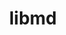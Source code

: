 ---
title: "libmd"
layout: cache
categories: [package, develop]
meta: {"compilers": ["cce@18.0.0", "cce@20.0.0", "gcc@10.5.0", "gcc@11.1.0", "gcc@11.4.0", "gcc@12.3.0", "gcc@12.4.0", "gcc@13.2.0", "gcc@13.3.0", "gcc@7.3.1", "gcc@7.5.0", "gcc@9.4.0", "intel-oneapi-compilers@2024.1.0", "intel-oneapi-compilers@2025.1.0"], "num_specs": 257, "num_specs_by_stack": {"aws-pcluster-neoverse_v1": 17, "aws-pcluster-x86_64_v4": 2, "bootstrap-x86_64-linux-gnu": 1, "build_systems": 1, "data-vis-sdk": 16, "developer-tools-aarch64-linux-gnu": 15, "developer-tools-x86_64_v3-linux-gnu": 15, "e4s": 1, "e4s-neoverse-v2": 15, "e4s-oneapi": 20, "e4s-rocm-external": 15, "hep": 16, "ml-linux-aarch64-cpu": 16, "ml-linux-aarch64-cuda": 16, "ml-linux-x86_64-cpu": 16, "ml-linux-x86_64-cuda": 16, "ml-linux-x86_64-rocm": 2, "radiuss": 1, "radiuss-aws": 1, "radiuss-aws-aarch64": 1, "root": 257, "tools-sdk": 1, "tutorial": 30}, "oss": ["amzn2", "centos7", "rhel8", "ubuntu18.04", "ubuntu20.04", "ubuntu22.04", "ubuntu24.04"], "platforms": ["linux"], "stacks": ["aws-pcluster-neoverse_v1", "aws-pcluster-x86_64_v4", "bootstrap-x86_64-linux-gnu", "build_systems", "data-vis-sdk", "developer-tools-aarch64-linux-gnu", "developer-tools-x86_64_v3-linux-gnu", "e4s", "e4s-neoverse-v2", "e4s-oneapi", "e4s-rocm-external", "hep", "ml-linux-aarch64-cpu", "ml-linux-aarch64-cuda", "ml-linux-x86_64-cpu", "ml-linux-x86_64-cuda", "ml-linux-x86_64-rocm", "radiuss", "radiuss-aws", "radiuss-aws-aarch64", "root", "tools-sdk", "tutorial"], "targets": ["aarch64", "neoverse_v1", "neoverse_v2", "x86_64_v3", "x86_64_v4"], "versions": ["1.1.0"]}
spec_details: [{"compiler": "gcc@13.2.0", "hash": "22ardke7nbkjreabrosyjs6y6oebvne2", "os": "ubuntu24.04", "platform": "linux", "size": "-", "stacks": ["ml-linux-x86_64-cpu", "ml-linux-x86_64-cuda", "root"], "target": "x86_64_v3", "variants": ["build_system=autotools"], "versions": ["1.1.0"]}, {"compiler": "gcc@10.5.0", "hash": "22qk2bulrld7c3ce3np67gmncqegg2wy", "os": "centos7", "platform": "linux", "size": "-", "stacks": ["developer-tools-x86_64_v3-linux-gnu", "root"], "target": "x86_64_v3", "variants": ["build_system=autotools"], "versions": ["1.1.0"]}, {"compiler": "gcc@7.3.1", "hash": "263bppxds56hn7bggscxqkyeepwiuf7u", "os": "amzn2", "platform": "linux", "size": "-", "stacks": ["root"], "target": "aarch64", "variants": ["build_system=autotools"], "versions": ["1.1.0"]}, {"compiler": "cce@18.0.0", "hash": "27bh67vo7nt5azwygkivvbuub2ghvkue", "os": "rhel8", "platform": "linux", "size": "-", "stacks": ["root"], "target": "x86_64_v3", "variants": ["build_system=autotools"], "versions": ["1.1.0"]}, {"compiler": "intel-oneapi-compilers@2024.1.0", "hash": "2cqd3hflhuw5l2swwfwcajgax3m3elve", "os": "amzn2", "platform": "linux", "size": "-", "stacks": ["root"], "target": "x86_64_v4", "variants": ["build_system=autotools"], "versions": ["1.1.0"]}, {"compiler": "gcc@7.3.1", "hash": "2ddtznfylbddilmnwpbzuxp3rrzuexyj", "os": "amzn2", "platform": "linux", "size": "-", "stacks": ["root"], "target": "aarch64", "variants": ["build_system=autotools"], "versions": ["1.1.0"]}, {"compiler": "intel-oneapi-compilers@2024.1.0", "hash": "2lmshbjglt32z55xszuhpfxvcqqgdro2", "os": "amzn2", "platform": "linux", "size": "-", "stacks": ["root"], "target": "x86_64_v4", "variants": ["build_system=autotools"], "versions": ["1.1.0"]}, {"compiler": "gcc@7.5.0", "hash": "2qtwyuz4viohnldidzzns67rnnnt45d2", "os": "ubuntu18.04", "platform": "linux", "size": "-", "stacks": ["root"], "target": "x86_64_v3", "variants": ["build_system=autotools"], "versions": ["1.1.0"]}, {"compiler": "gcc@12.4.0", "hash": "2ralph3mfpmv2jlcw6cpc7h4yaaxqan2", "os": "amzn2", "platform": "linux", "size": "-", "stacks": ["aws-pcluster-neoverse_v1", "root"], "target": "neoverse_v1", "variants": ["build_system=autotools"], "versions": ["1.1.0"]}, {"compiler": "gcc@12.3.0", "hash": "2rqnff6ihwlqfyqpkv6ktkrb56qnfrpm", "os": "ubuntu22.04", "platform": "linux", "size": "-", "stacks": ["root", "tutorial"], "target": "x86_64_v3", "variants": ["build_system=autotools"], "versions": ["1.1.0"]}, {"compiler": "gcc@13.2.0", "hash": "2sljv67hgykoplcdqtnrkdvrze2pfk5j", "os": "ubuntu24.04", "platform": "linux", "size": "-", "stacks": ["ml-linux-aarch64-cpu", "ml-linux-aarch64-cuda", "root"], "target": "aarch64", "variants": ["build_system=autotools"], "versions": ["1.1.0"]}, {"compiler": "gcc@7.3.1", "hash": "2sofc7kq7jpcoqjv3ow4p3cqyxtqt3br", "os": "amzn2", "platform": "linux", "size": "-", "stacks": ["root"], "target": "x86_64_v3", "variants": ["build_system=autotools"], "versions": ["1.1.0"]}, {"compiler": "gcc@12.4.0", "hash": "2svja6imr6hfm4wgipooh2ryyilb7cdy", "os": "amzn2", "platform": "linux", "size": "-", "stacks": ["aws-pcluster-neoverse_v1", "root"], "target": "neoverse_v1", "variants": ["build_system=autotools"], "versions": ["1.1.0"]}, {"compiler": "gcc@7.3.1", "hash": "35cqq3445ho4zgq5gq3yg6qfip6w56x5", "os": "amzn2", "platform": "linux", "size": "-", "stacks": ["root"], "target": "x86_64_v3", "variants": ["build_system=autotools"], "versions": ["1.1.0"]}, {"compiler": "cce@18.0.0", "hash": "3ig5jncoi5jrkzavjgzd3rhmjnoqt2ki", "os": "rhel8", "platform": "linux", "size": "-", "stacks": ["root"], "target": "x86_64_v3", "variants": ["build_system=autotools"], "versions": ["1.1.0"]}, {"compiler": "gcc@7.5.0", "hash": "3kebsbhtimjyenhck6g4xv3jlhudygev", "os": "ubuntu18.04", "platform": "linux", "size": "-", "stacks": ["root"], "target": "x86_64_v3", "variants": ["build_system=autotools"], "versions": ["1.1.0"]}, {"compiler": "gcc@13.2.0", "hash": "3kxfavjnrwjy73nlnpfilvauuzshd2yg", "os": "ubuntu24.04", "platform": "linux", "size": "-", "stacks": ["ml-linux-x86_64-cpu", "ml-linux-x86_64-cuda", "root"], "target": "x86_64_v3", "variants": ["build_system=autotools"], "versions": ["1.1.0"]}, {"compiler": "gcc@13.2.0", "hash": "3sq23jsesmqawltkft3wdaawnup2xvc2", "os": "ubuntu24.04", "platform": "linux", "size": "-", "stacks": ["ml-linux-x86_64-cpu", "ml-linux-x86_64-cuda", "root"], "target": "x86_64_v3", "variants": ["build_system=autotools"], "versions": ["1.1.0"]}, {"compiler": "gcc@7.3.1", "hash": "3tx7ntuizb4zjotbjhcd4fu2lar5ihno", "os": "amzn2", "platform": "linux", "size": "-", "stacks": ["root"], "target": "x86_64_v3", "variants": ["build_system=autotools"], "versions": ["1.1.0"]}, {"compiler": "gcc@7.5.0", "hash": "4blwmqxmd6iukahmgfkqiitmqhgycalo", "os": "ubuntu18.04", "platform": "linux", "size": "-", "stacks": ["root"], "target": "x86_64_v3", "variants": ["build_system=autotools"], "versions": ["1.1.0"]}, {"compiler": "gcc@11.1.0", "hash": "4cmwh5e32vudkwz5tkao7h4kkjmaqxnk", "os": "ubuntu20.04", "platform": "linux", "size": "-", "stacks": ["data-vis-sdk", "root"], "target": "x86_64_v3", "variants": ["build_system=autotools"], "versions": ["1.1.0"]}, {"compiler": "gcc@11.1.0", "hash": "4lolf3zgns5w6ymhowjekqpbmvjdvfqf", "os": "ubuntu20.04", "platform": "linux", "size": "-", "stacks": ["data-vis-sdk", "root"], "target": "x86_64_v3", "variants": ["build_system=autotools"], "versions": ["1.1.0"]}, {"compiler": "intel-oneapi-compilers@2025.1.0", "hash": "4mukmulzinuy47wgbporaxs7vywq5eau", "os": "ubuntu22.04", "platform": "linux", "size": "-", "stacks": ["e4s-oneapi", "root"], "target": "x86_64_v3", "variants": ["build_system=autotools"], "versions": ["1.1.0"]}, {"compiler": "intel-oneapi-compilers@2025.1.0", "hash": "5bsvmadhedycghcj7wbehuty4hnqozev", "os": "ubuntu22.04", "platform": "linux", "size": "-", "stacks": ["e4s-oneapi", "root"], "target": "x86_64_v3", "variants": ["build_system=autotools"], "versions": ["1.1.0"]}, {"compiler": "intel-oneapi-compilers@2024.1.0", "hash": "5crvvya52wdil2dwnh6jvjsr5ljci572", "os": "amzn2", "platform": "linux", "size": "-", "stacks": ["root"], "target": "x86_64_v3", "variants": ["build_system=autotools"], "versions": ["1.1.0"]}, {"compiler": "gcc@7.5.0", "hash": "5dv4onvi5rtydu3yn3lerc3zcg3j2obc", "os": "ubuntu18.04", "platform": "linux", "size": "-", "stacks": ["root"], "target": "x86_64_v3", "variants": ["build_system=autotools"], "versions": ["1.1.0"]}, {"compiler": "gcc@11.1.0", "hash": "5mdeg7e45kk3shgy2ednwkuy3vitxmim", "os": "ubuntu20.04", "platform": "linux", "size": "-", "stacks": ["data-vis-sdk", "root"], "target": "x86_64_v3", "variants": ["build_system=autotools"], "versions": ["1.1.0"]}, {"compiler": "gcc@11.4.0", "hash": "5v67igws5dl4pmsilxgpa3mtndgd6roe", "os": "ubuntu22.04", "platform": "linux", "size": "-", "stacks": ["e4s-rocm-external", "hep", "root", "tutorial"], "target": "x86_64_v3", "variants": ["build_system=autotools"], "versions": ["1.1.0"]}, {"compiler": "gcc@7.3.1", "hash": "5wrzbv23rdktzasqyvjgmdtzxuvztbff", "os": "amzn2", "platform": "linux", "size": "-", "stacks": ["root"], "target": "x86_64_v3", "variants": ["build_system=autotools"], "versions": ["1.1.0"]}, {"compiler": "gcc@10.5.0", "hash": "64bgfj3ti6g35lqwblp4tzuokgemxvuu", "os": "centos7", "platform": "linux", "size": "-", "stacks": ["developer-tools-x86_64_v3-linux-gnu", "root"], "target": "x86_64_v3", "variants": ["build_system=autotools"], "versions": ["1.1.0"]}, {"compiler": "gcc@12.3.0", "hash": "65lm5dugowapzrrcfehrk6avxjpqes67", "os": "ubuntu22.04", "platform": "linux", "size": "-", "stacks": ["root", "tutorial"], "target": "x86_64_v3", "variants": ["build_system=autotools"], "versions": ["1.1.0"]}, {"compiler": "gcc@10.5.0", "hash": "6jdqaurkd733x6boqrxdo544drfljxqp", "os": "centos7", "platform": "linux", "size": "-", "stacks": ["developer-tools-x86_64_v3-linux-gnu", "root"], "target": "x86_64_v3", "variants": ["build_system=autotools"], "versions": ["1.1.0"]}, {"compiler": "intel-oneapi-compilers@2024.1.0", "hash": "6mtqlvdwxcxt4ilsiglduxzsfuaeosrv", "os": "amzn2", "platform": "linux", "size": "-", "stacks": ["root"], "target": "x86_64_v4", "variants": ["build_system=autotools"], "versions": ["1.1.0"]}, {"compiler": "cce@18.0.0", "hash": "6phpmdrbu36h6imdfxfi7ofyjmycu4qj", "os": "rhel8", "platform": "linux", "size": "-", "stacks": ["root"], "target": "x86_64_v3", "variants": ["build_system=autotools"], "versions": ["1.1.0"]}, {"compiler": "gcc@13.2.0", "hash": "6t6h3vwhdkc3m6wqd6gk23vuqgosw2ss", "os": "ubuntu24.04", "platform": "linux", "size": "-", "stacks": ["ml-linux-aarch64-cpu", "ml-linux-aarch64-cuda", "root"], "target": "aarch64", "variants": ["build_system=autotools"], "versions": ["1.1.0"]}, {"compiler": "intel-oneapi-compilers@2024.1.0", "hash": "6x2joyursad4ycr242kmdscexxq76iep", "os": "amzn2", "platform": "linux", "size": "-", "stacks": ["root"], "target": "x86_64_v4", "variants": ["build_system=autotools"], "versions": ["1.1.0"]}, {"compiler": "gcc@13.2.0", "hash": "6yr6xtctp6r2uiciz5hjbakhblh4ce3a", "os": "ubuntu24.04", "platform": "linux", "size": "-", "stacks": ["ml-linux-aarch64-cpu", "ml-linux-aarch64-cuda", "root"], "target": "aarch64", "variants": ["build_system=autotools"], "versions": ["1.1.0"]}, {"compiler": "gcc@7.5.0", "hash": "6z4jwjrgmycv2fn6t3bx4dkenrempljz", "os": "ubuntu18.04", "platform": "linux", "size": "-", "stacks": ["build_systems", "root"], "target": "x86_64_v3", "variants": ["build_system=autotools"], "versions": ["1.1.0"]}, {"compiler": "intel-oneapi-compilers@2025.1.0", "hash": "73w5h3yykbzwf236drcjk3f52oyf6hbc", "os": "ubuntu22.04", "platform": "linux", "size": "-", "stacks": ["e4s-oneapi", "root"], "target": "x86_64_v3", "variants": ["build_system=autotools"], "versions": ["1.1.0"]}, {"compiler": "gcc@13.2.0", "hash": "75jufuvlioegyumruxa3v3mc4swgsw6a", "os": "ubuntu24.04", "platform": "linux", "size": "-", "stacks": ["ml-linux-aarch64-cpu", "ml-linux-aarch64-cuda", "root"], "target": "aarch64", "variants": ["build_system=autotools"], "versions": ["1.1.0"]}, {"compiler": "intel-oneapi-compilers@2024.1.0", "hash": "76oaxh2imssm4vt3oatmgozpavadjnl7", "os": "amzn2", "platform": "linux", "size": "-", "stacks": ["root"], "target": "x86_64_v4", "variants": ["build_system=autotools"], "versions": ["1.1.0"]}, {"compiler": "gcc@11.1.0", "hash": "774n2tgagibr4wihignd4gjodhuheu2r", "os": "ubuntu20.04", "platform": "linux", "size": "-", "stacks": ["data-vis-sdk", "root"], "target": "x86_64_v3", "variants": ["build_system=autotools"], "versions": ["1.1.0"]}, {"compiler": "gcc@13.2.0", "hash": "7a7krmt36b7u6stgot4v5kvcdathxknf", "os": "ubuntu24.04", "platform": "linux", "size": "-", "stacks": ["ml-linux-x86_64-cpu", "ml-linux-x86_64-cuda", "root"], "target": "x86_64_v3", "variants": ["build_system=autotools"], "versions": ["1.1.0"]}, {"compiler": "gcc@13.3.0", "hash": "7cepmd7xnw5d7n655z3kfphr7nnssxh5", "os": "rhel8", "platform": "linux", "size": "-", "stacks": ["developer-tools-aarch64-linux-gnu", "root"], "target": "aarch64", "variants": ["build_system=autotools"], "versions": ["1.1.0"]}, {"compiler": "gcc@7.3.1", "hash": "7wtrtqodg5gcgvya6ewhja3lnu7agl3i", "os": "amzn2", "platform": "linux", "size": "-", "stacks": ["root"], "target": "x86_64_v3", "variants": ["build_system=autotools"], "versions": ["1.1.0"]}, {"compiler": "gcc@11.4.0", "hash": "7x6ozmzda7ayboscqolsuovymlsib5fx", "os": "ubuntu22.04", "platform": "linux", "size": "-", "stacks": ["e4s-rocm-external", "hep", "root", "tutorial"], "target": "x86_64_v3", "variants": ["build_system=autotools"], "versions": ["1.1.0"]}, {"compiler": "gcc@12.4.0", "hash": "7zfzbozqmyqjrhrtyvegoimzjrtci4mx", "os": "amzn2", "platform": "linux", "size": "-", "stacks": ["aws-pcluster-neoverse_v1", "root"], "target": "neoverse_v1", "variants": ["build_system=autotools"], "versions": ["1.1.0"]}, {"compiler": "gcc@11.4.0", "hash": "a6hdee4z7e5f2javnk6o4kif7xhgdth2", "os": "ubuntu22.04", "platform": "linux", "size": "-", "stacks": ["e4s-neoverse-v2", "root"], "target": "neoverse_v2", "variants": ["build_system=autotools"], "versions": ["1.1.0"]}, {"compiler": "intel-oneapi-compilers@2024.1.0", "hash": "adraaxlgzzectsb2jrfm2uyzpy5k4tpd", "os": "amzn2", "platform": "linux", "size": "-", "stacks": ["root"], "target": "x86_64_v3", "variants": ["build_system=autotools"], "versions": ["1.1.0"]}, {"compiler": "gcc@7.5.0", "hash": "ak3hphw2ekvujowdql5tchuxns73nj7o", "os": "ubuntu18.04", "platform": "linux", "size": "-", "stacks": ["root"], "target": "x86_64_v3", "variants": ["build_system=autotools"], "versions": ["1.1.0"]}, {"compiler": "gcc@12.3.0", "hash": "akse24lxt7hwaugjjoj3ruiwjgp2awb7", "os": "ubuntu22.04", "platform": "linux", "size": "-", "stacks": ["root", "tutorial"], "target": "x86_64_v3", "variants": ["build_system=autotools"], "versions": ["1.1.0"]}, {"compiler": "gcc@11.4.0", "hash": "alzwrruwoaevpizypzioznf6trwqm745", "os": "ubuntu22.04", "platform": "linux", "size": "-", "stacks": ["e4s-rocm-external", "hep", "root", "tutorial"], "target": "x86_64_v3", "variants": ["build_system=autotools"], "versions": ["1.1.0"]}, {"compiler": "gcc@7.5.0", "hash": "aspppdurpmc3qcnsb3wxxxqzyiddcz5g", "os": "ubuntu18.04", "platform": "linux", "size": "-", "stacks": ["root"], "target": "x86_64_v3", "variants": ["build_system=autotools"], "versions": ["1.1.0"]}, {"compiler": "intel-oneapi-compilers@2024.1.0", "hash": "b3wr2cszd2yipkvqnmutv7upfb64i57x", "os": "amzn2", "platform": "linux", "size": "-", "stacks": ["root"], "target": "x86_64_v3", "variants": ["build_system=autotools"], "versions": ["1.1.0"]}, {"compiler": "intel-oneapi-compilers@2025.1.0", "hash": "b4264g3u2abo4hra5x5b7rgscravxozw", "os": "ubuntu22.04", "platform": "linux", "size": "-", "stacks": ["e4s-oneapi", "root"], "target": "x86_64_v3", "variants": ["build_system=autotools"], "versions": ["1.1.0"]}, {"compiler": "gcc@13.2.0", "hash": "b74ph34u3r243ccykcwtzzrdtv4m2h36", "os": "ubuntu24.04", "platform": "linux", "size": "-", "stacks": ["ml-linux-x86_64-cpu", "ml-linux-x86_64-cuda", "root"], "target": "x86_64_v3", "variants": ["build_system=autotools"], "versions": ["1.1.0"]}, {"compiler": "gcc@11.1.0", "hash": "banhjox5oskftsyvkfpbgv6b27xmzjuf", "os": "ubuntu20.04", "platform": "linux", "size": "-", "stacks": ["data-vis-sdk", "root"], "target": "x86_64_v3", "variants": ["build_system=autotools"], "versions": ["1.1.0"]}, {"compiler": "gcc@13.2.0", "hash": "blpzbn5c4crtzejbcp4zr2mob2ajbv6u", "os": "ubuntu24.04", "platform": "linux", "size": "-", "stacks": ["ml-linux-aarch64-cpu", "ml-linux-aarch64-cuda", "root"], "target": "aarch64", "variants": ["build_system=autotools"], "versions": ["1.1.0"]}, {"compiler": "gcc@13.3.0", "hash": "bmsbqmkset6nq6pfwsic3w3qc6shypts", "os": "rhel8", "platform": "linux", "size": "-", "stacks": ["developer-tools-aarch64-linux-gnu", "root"], "target": "aarch64", "variants": ["build_system=autotools"], "versions": ["1.1.0"]}, {"compiler": "intel-oneapi-compilers@2025.1.0", "hash": "bqxo7kegv4t62l6i2idj2j3xoh7xgedo", "os": "ubuntu22.04", "platform": "linux", "size": "-", "stacks": ["e4s-oneapi", "root"], "target": "x86_64_v3", "variants": ["build_system=autotools"], "versions": ["1.1.0"]}, {"compiler": "intel-oneapi-compilers@2025.1.0", "hash": "btmhaevzhvs5fakr5x33xo5zatea7d53", "os": "ubuntu22.04", "platform": "linux", "size": "-", "stacks": ["e4s-oneapi", "root"], "target": "x86_64_v3", "variants": ["build_system=autotools"], "versions": ["1.1.0"]}, {"compiler": "cce@18.0.0", "hash": "bu5lx7kodsfzvi45pzbqdali6wmq4mnt", "os": "rhel8", "platform": "linux", "size": "-", "stacks": ["root"], "target": "x86_64_v3", "variants": ["build_system=autotools"], "versions": ["1.1.0"]}, {"compiler": "gcc@13.2.0", "hash": "bw3277ge7fbejd5z2u4kjvn4ae5qfk6j", "os": "ubuntu24.04", "platform": "linux", "size": "-", "stacks": ["ml-linux-x86_64-cpu", "ml-linux-x86_64-cuda", "root"], "target": "x86_64_v3", "variants": ["build_system=autotools"], "versions": ["1.1.0"]}, {"compiler": "gcc@11.4.0", "hash": "c2zaub5j53py2e3oyvfiq2lknapvy2sv", "os": "ubuntu22.04", "platform": "linux", "size": "-", "stacks": ["e4s-rocm-external", "hep", "root", "tutorial"], "target": "x86_64_v3", "variants": ["build_system=autotools"], "versions": ["1.1.0"]}, {"compiler": "gcc@11.4.0", "hash": "c4jxk7tem2osbvyyuboibfkg642chtm4", "os": "ubuntu22.04", "platform": "linux", "size": "-", "stacks": ["e4s-rocm-external", "hep", "root", "tutorial"], "target": "x86_64_v3", "variants": ["build_system=autotools"], "versions": ["1.1.0"]}, {"compiler": "gcc@7.3.1", "hash": "c6furanhd4shqbyhxamtxj2j6kjrf7ep", "os": "amzn2", "platform": "linux", "size": "-", "stacks": ["root"], "target": "aarch64", "variants": ["build_system=autotools"], "versions": ["1.1.0"]}, {"compiler": "gcc@13.2.0", "hash": "cbzy26z2gzelcnzurnq5lkfxmq3ajkjd", "os": "ubuntu24.04", "platform": "linux", "size": "-", "stacks": ["ml-linux-aarch64-cpu", "ml-linux-aarch64-cuda", "root"], "target": "aarch64", "variants": ["build_system=autotools"], "versions": ["1.1.0"]}, {"compiler": "gcc@12.3.0", "hash": "ckx2ogpglfgahuycbx6xsspjha7b5vch", "os": "ubuntu22.04", "platform": "linux", "size": "-", "stacks": ["root", "tutorial"], "target": "x86_64_v3", "variants": ["build_system=autotools"], "versions": ["1.1.0"]}, {"compiler": "gcc@10.5.0", "hash": "cowo7phnsghsbihtwe7irt546ulljcuf", "os": "centos7", "platform": "linux", "size": "-", "stacks": ["developer-tools-x86_64_v3-linux-gnu", "root"], "target": "x86_64_v3", "variants": ["build_system=autotools"], "versions": ["1.1.0"]}, {"compiler": "gcc@11.1.0", "hash": "ctqud7vdzjxlcnnf3ftegdoyn7dl32vg", "os": "ubuntu20.04", "platform": "linux", "size": "-", "stacks": ["data-vis-sdk", "root"], "target": "x86_64_v3", "variants": ["build_system=autotools"], "versions": ["1.1.0"]}, {"compiler": "gcc@12.3.0", "hash": "cyjw4gremltm7fju5o6yhfa2kikcuwaq", "os": "ubuntu22.04", "platform": "linux", "size": "-", "stacks": ["root", "tutorial"], "target": "x86_64_v3", "variants": ["build_system=autotools"], "versions": ["1.1.0"]}, {"compiler": "gcc@12.4.0", "hash": "d52rfdfwfejacjpgz3d7hqvzm2g3osu5", "os": "amzn2", "platform": "linux", "size": "-", "stacks": ["aws-pcluster-neoverse_v1", "root"], "target": "neoverse_v1", "variants": ["build_system=autotools"], "versions": ["1.1.0"]}, {"compiler": "gcc@13.2.0", "hash": "dccrc7b2lb5urtcyeqsvupnfrgtjxjbx", "os": "ubuntu24.04", "platform": "linux", "size": "-", "stacks": ["bootstrap-x86_64-linux-gnu", "hep", "ml-linux-x86_64-cpu", "ml-linux-x86_64-cuda", "ml-linux-x86_64-rocm", "radiuss", "root"], "target": "x86_64_v3", "variants": ["build_system=autotools"], "versions": ["1.1.0"]}, {"compiler": "gcc@12.3.0", "hash": "dpfgecwy4efwh2kboatbvbt7b6wd26hq", "os": "ubuntu22.04", "platform": "linux", "size": "-", "stacks": ["root", "tutorial"], "target": "x86_64_v3", "variants": ["build_system=autotools"], "versions": ["1.1.0"]}, {"compiler": "intel-oneapi-compilers@2025.1.0", "hash": "drqwjrpjbey25q76dfdlt42am26logus", "os": "ubuntu22.04", "platform": "linux", "size": "-", "stacks": ["e4s-oneapi", "root"], "target": "x86_64_v3", "variants": ["build_system=autotools"], "versions": ["1.1.0"]}, {"compiler": "gcc@11.1.0", "hash": "dwt47xyz74hi576jfleyn26su3oepnzc", "os": "ubuntu20.04", "platform": "linux", "size": "-", "stacks": ["data-vis-sdk", "root"], "target": "x86_64_v3", "variants": ["build_system=autotools"], "versions": ["1.1.0"]}, {"compiler": "gcc@12.3.0", "hash": "e6f5vh3l4jibd2654b2o75uprce5qpkl", "os": "ubuntu22.04", "platform": "linux", "size": "-", "stacks": ["root", "tutorial"], "target": "x86_64_v3", "variants": ["build_system=autotools"], "versions": ["1.1.0"]}, {"compiler": "gcc@13.3.0", "hash": "eblcbn2h5lqkagxtz3xrzvtpojl23yux", "os": "rhel8", "platform": "linux", "size": "-", "stacks": ["developer-tools-aarch64-linux-gnu", "root"], "target": "aarch64", "variants": ["build_system=autotools"], "versions": ["1.1.0"]}, {"compiler": "gcc@13.2.0", "hash": "ebr5s6h6a2jl3jlsc5fppm5sz7pal7pt", "os": "ubuntu24.04", "platform": "linux", "size": "-", "stacks": ["ml-linux-aarch64-cpu", "ml-linux-aarch64-cuda", "root"], "target": "aarch64", "variants": ["build_system=autotools"], "versions": ["1.1.0"]}, {"compiler": "gcc@7.3.1", "hash": "ed3irf4j3smw5r6vyg6cfun2swslsjo7", "os": "amzn2", "platform": "linux", "size": "-", "stacks": ["root"], "target": "aarch64", "variants": ["build_system=autotools"], "versions": ["1.1.0"]}, {"compiler": "gcc@11.4.0", "hash": "edptr2cq2kxrarj5qplydd5y45ja657u", "os": "ubuntu22.04", "platform": "linux", "size": "-", "stacks": ["e4s-neoverse-v2", "root"], "target": "neoverse_v2", "variants": ["build_system=autotools"], "versions": ["1.1.0"]}, {"compiler": "gcc@13.3.0", "hash": "emikqpy2g6maqdeqdtgne2tvjus6vznh", "os": "rhel8", "platform": "linux", "size": "-", "stacks": ["developer-tools-aarch64-linux-gnu", "root"], "target": "aarch64", "variants": ["build_system=autotools"], "versions": ["1.1.0"]}, {"compiler": "intel-oneapi-compilers@2025.1.0", "hash": "etpvfukr7qwkngdcu6gvaeucx3smehsc", "os": "ubuntu22.04", "platform": "linux", "size": "-", "stacks": ["e4s-oneapi", "root"], "target": "x86_64_v3", "variants": ["build_system=autotools"], "versions": ["1.1.0"]}, {"compiler": "gcc@7.3.1", "hash": "eviys2u7oqbdch2aqb4pnunc62vxp3pp", "os": "amzn2", "platform": "linux", "size": "-", "stacks": ["root"], "target": "x86_64_v3", "variants": ["build_system=autotools"], "versions": ["1.1.0"]}, {"compiler": "intel-oneapi-compilers@2025.1.0", "hash": "ew5wz2esq2e52jwz67qf4sobicxj7day", "os": "ubuntu22.04", "platform": "linux", "size": "-", "stacks": ["e4s-oneapi", "root"], "target": "x86_64_v3", "variants": ["build_system=autotools"], "versions": ["1.1.0"]}, {"compiler": "gcc@7.5.0", "hash": "f2ry77fpljn6r3xypz7ectqejq7spe3p", "os": "ubuntu18.04", "platform": "linux", "size": "-", "stacks": ["root"], "target": "x86_64_v3", "variants": ["build_system=autotools"], "versions": ["1.1.0"]}, {"compiler": "gcc@7.3.1", "hash": "f2syrgwvbrdfol2f3fpzehe3knufagae", "os": "amzn2", "platform": "linux", "size": "-", "stacks": ["root"], "target": "aarch64", "variants": ["build_system=autotools"], "versions": ["1.1.0"]}, {"compiler": "gcc@10.5.0", "hash": "f4xuzs2ipqhejhnuagcz6ofmfmfxzmki", "os": "centos7", "platform": "linux", "size": "-", "stacks": ["developer-tools-x86_64_v3-linux-gnu", "root"], "target": "x86_64_v3", "variants": ["build_system=autotools"], "versions": ["1.1.0"]}, {"compiler": "gcc@10.5.0", "hash": "fah7zuynywgzidbjjupbntmbheguf7ri", "os": "centos7", "platform": "linux", "size": "-", "stacks": ["developer-tools-x86_64_v3-linux-gnu", "root"], "target": "x86_64_v3", "variants": ["build_system=autotools"], "versions": ["1.1.0"]}, {"compiler": "gcc@11.4.0", "hash": "ff66dfvgsktlb7pbtmmizrh3krrzislv", "os": "ubuntu22.04", "platform": "linux", "size": "-", "stacks": ["e4s", "e4s-rocm-external", "root", "tutorial"], "target": "x86_64_v3", "variants": ["build_system=autotools"], "versions": ["1.1.0"]}, {"compiler": "cce@20.0.0", "hash": "fnxgefxv43i2lbnpsnsam3r62dffmziy", "os": "rhel8", "platform": "linux", "size": "-", "stacks": ["root"], "target": "x86_64_v3", "variants": ["build_system=autotools"], "versions": ["1.1.0"]}, {"compiler": "gcc@7.3.1", "hash": "fohxtooeybjpghlamzfeajw7amihvn6x", "os": "amzn2", "platform": "linux", "size": "-", "stacks": ["root"], "target": "aarch64", "variants": ["build_system=autotools"], "versions": ["1.1.0"]}, {"compiler": "gcc@13.2.0", "hash": "fpd57q422ekpvxd4t6syktogpj6vdjaq", "os": "ubuntu24.04", "platform": "linux", "size": "-", "stacks": ["ml-linux-x86_64-cpu", "ml-linux-x86_64-cuda", "root"], "target": "x86_64_v3", "variants": ["build_system=autotools"], "versions": ["1.1.0"]}, {"compiler": "gcc@13.2.0", "hash": "frkqkgdzdttkao2v2lr5bd3hymw6qrhh", "os": "ubuntu24.04", "platform": "linux", "size": "-", "stacks": ["ml-linux-aarch64-cpu", "ml-linux-aarch64-cuda", "root"], "target": "aarch64", "variants": ["build_system=autotools"], "versions": ["1.1.0"]}, {"compiler": "gcc@13.2.0", "hash": "fu7iauzklro3zknli3ssmfvr3dsyotfz", "os": "ubuntu24.04", "platform": "linux", "size": "-", "stacks": ["ml-linux-aarch64-cpu", "ml-linux-aarch64-cuda", "root"], "target": "aarch64", "variants": ["build_system=autotools"], "versions": ["1.1.0"]}, {"compiler": "gcc@10.5.0", "hash": "fxvsgncofobqm7no2jxtq5vtgep3ux6a", "os": "centos7", "platform": "linux", "size": "-", "stacks": ["developer-tools-x86_64_v3-linux-gnu", "root"], "target": "x86_64_v3", "variants": ["build_system=autotools"], "versions": ["1.1.0"]}, {"compiler": "gcc@11.4.0", "hash": "fygpvssl52a5ne2gb2wqketxe463laoo", "os": "ubuntu22.04", "platform": "linux", "size": "-", "stacks": ["e4s-rocm-external", "hep", "root", "tutorial"], "target": "x86_64_v3", "variants": ["build_system=autotools"], "versions": ["1.1.0"]}, {"compiler": "gcc@7.3.1", "hash": "gd6epegiv6nhvjvu55rer5juezlq3ux7", "os": "amzn2", "platform": "linux", "size": "-", "stacks": ["root"], "target": "aarch64", "variants": ["build_system=autotools"], "versions": ["1.1.0"]}, {"compiler": "gcc@7.3.1", "hash": "gdtqpdnsa6drrkrapkkeoai5lpddyaqf", "os": "amzn2", "platform": "linux", "size": "-", "stacks": ["root"], "target": "aarch64", "variants": ["build_system=autotools"], "versions": ["1.1.0"]}, {"compiler": "intel-oneapi-compilers@2024.1.0", "hash": "gfnsp2tkdtmdadredog5jsjccsbxhbit", "os": "amzn2", "platform": "linux", "size": "-", "stacks": ["aws-pcluster-x86_64_v4", "root"], "target": "x86_64_v3", "variants": ["build_system=autotools"], "versions": ["1.1.0"]}, {"compiler": "intel-oneapi-compilers@2025.1.0", "hash": "gjjnsatoxszjlikyxj5vm6a34j6t4q75", "os": "ubuntu22.04", "platform": "linux", "size": "-", "stacks": ["e4s-oneapi", "root"], "target": "x86_64_v3", "variants": ["build_system=autotools"], "versions": ["1.1.0"]}, {"compiler": "gcc@7.3.1", "hash": "gpw5scfoasqxsm6ps2xs43ekaq6kxj3l", "os": "amzn2", "platform": "linux", "size": "-", "stacks": ["root"], "target": "x86_64_v3", "variants": ["build_system=autotools"], "versions": ["1.1.0"]}, {"compiler": "gcc@11.4.0", "hash": "gqwjaa7lii6osorqoa3la2qytaxt6lew", "os": "ubuntu22.04", "platform": "linux", "size": "-", "stacks": ["e4s-neoverse-v2", "root"], "target": "neoverse_v2", "variants": ["build_system=autotools"], "versions": ["1.1.0"]}, {"compiler": "gcc@10.5.0", "hash": "gt3kdpqlv46yhj4m6x572d7vtmfft4qu", "os": "centos7", "platform": "linux", "size": "-", "stacks": ["developer-tools-x86_64_v3-linux-gnu", "root"], "target": "x86_64_v3", "variants": ["build_system=autotools"], "versions": ["1.1.0"]}, {"compiler": "gcc@12.4.0", "hash": "gxndf6ht7cnpylexasszq5ekokm22kgk", "os": "amzn2", "platform": "linux", "size": "-", "stacks": ["aws-pcluster-neoverse_v1", "root"], "target": "neoverse_v1", "variants": ["build_system=autotools"], "versions": ["1.1.0"]}, {"compiler": "intel-oneapi-compilers@2025.1.0", "hash": "gy7aoxxolb24rma46yl5zsimimwy5lwc", "os": "ubuntu22.04", "platform": "linux", "size": "-", "stacks": ["e4s-oneapi", "root"], "target": "x86_64_v3", "variants": ["build_system=autotools"], "versions": ["1.1.0"]}, {"compiler": "gcc@10.5.0", "hash": "gyzzza6aubgnhgm2wd5c5fnf3pnk3vje", "os": "centos7", "platform": "linux", "size": "-", "stacks": ["developer-tools-x86_64_v3-linux-gnu", "root"], "target": "x86_64_v3", "variants": ["build_system=autotools"], "versions": ["1.1.0"]}, {"compiler": "gcc@11.4.0", "hash": "h5s7pmu4zfpbe3nmn3o5r7xtq5mwd6ri", "os": "ubuntu22.04", "platform": "linux", "size": "-", "stacks": ["e4s-neoverse-v2", "root"], "target": "neoverse_v2", "variants": ["build_system=autotools"], "versions": ["1.1.0"]}, {"compiler": "intel-oneapi-compilers@2024.1.0", "hash": "hae5xlokx4gqg3xk3xgktwrm3h34g436", "os": "amzn2", "platform": "linux", "size": "-", "stacks": ["root"], "target": "x86_64_v3", "variants": ["build_system=autotools"], "versions": ["1.1.0"]}, {"compiler": "gcc@11.4.0", "hash": "hapdivdat3rexuhzlpzpuphjfadfbwix", "os": "ubuntu22.04", "platform": "linux", "size": "-", "stacks": ["e4s-neoverse-v2", "root"], "target": "neoverse_v2", "variants": ["build_system=autotools"], "versions": ["1.1.0"]}, {"compiler": "intel-oneapi-compilers@2024.1.0", "hash": "hcm3mv3a5wzpscyp6uuduhvgnilqx724", "os": "amzn2", "platform": "linux", "size": "-", "stacks": ["root"], "target": "x86_64_v3", "variants": ["build_system=autotools"], "versions": ["1.1.0"]}, {"compiler": "gcc@11.1.0", "hash": "hekbyumywz7swg65bogfmhmt2z5n56tx", "os": "ubuntu20.04", "platform": "linux", "size": "-", "stacks": ["data-vis-sdk", "root"], "target": "x86_64_v3", "variants": ["build_system=autotools"], "versions": ["1.1.0"]}, {"compiler": "gcc@7.3.1", "hash": "hgaqomxf554mr6o4pxs5bviouvuj6vfr", "os": "amzn2", "platform": "linux", "size": "-", "stacks": ["root"], "target": "aarch64", "variants": ["build_system=autotools"], "versions": ["1.1.0"]}, {"compiler": "intel-oneapi-compilers@2024.1.0", "hash": "hkmrkhg6xdajatc7urvatnpldnifwzaz", "os": "amzn2", "platform": "linux", "size": "-", "stacks": ["aws-pcluster-x86_64_v4", "root"], "target": "x86_64_v4", "variants": ["build_system=autotools"], "versions": ["1.1.0"]}, {"compiler": "gcc@11.1.0", "hash": "hkuushbbs4u5haitllpfoatxphur73n5", "os": "ubuntu20.04", "platform": "linux", "size": "-", "stacks": ["data-vis-sdk", "root"], "target": "x86_64_v3", "variants": ["build_system=autotools"], "versions": ["1.1.0"]}, {"compiler": "intel-oneapi-compilers@2024.1.0", "hash": "hpe2iyd2vkdtts6dyi6crrhyfpycws3t", "os": "amzn2", "platform": "linux", "size": "-", "stacks": ["root"], "target": "x86_64_v3", "variants": ["build_system=autotools"], "versions": ["1.1.0"]}, {"compiler": "intel-oneapi-compilers@2024.1.0", "hash": "hsfxk4cskigmpzq4idxlbp6pxbjvctit", "os": "amzn2", "platform": "linux", "size": "-", "stacks": ["root"], "target": "x86_64_v3", "variants": ["build_system=autotools"], "versions": ["1.1.0"]}, {"compiler": "gcc@11.4.0", "hash": "huzq56fxfyqz54as4hx7jk2i4hgaqrv5", "os": "ubuntu22.04", "platform": "linux", "size": "-", "stacks": ["e4s-neoverse-v2", "root"], "target": "neoverse_v2", "variants": ["build_system=autotools"], "versions": ["1.1.0"]}, {"compiler": "intel-oneapi-compilers@2025.1.0", "hash": "hw7f7s7m5wykqd5kich2ruikla7mql5t", "os": "ubuntu22.04", "platform": "linux", "size": "-", "stacks": ["e4s-oneapi", "root"], "target": "x86_64_v3", "variants": ["build_system=autotools"], "versions": ["1.1.0"]}, {"compiler": "gcc@10.5.0", "hash": "hwoji54zek75uj7tzpzq7daxuj367axn", "os": "centos7", "platform": "linux", "size": "-", "stacks": ["developer-tools-x86_64_v3-linux-gnu", "root"], "target": "x86_64_v3", "variants": ["build_system=autotools"], "versions": ["1.1.0"]}, {"compiler": "gcc@12.4.0", "hash": "hxwmryfodibspaaj42gggn5d4j5zbees", "os": "amzn2", "platform": "linux", "size": "-", "stacks": ["aws-pcluster-neoverse_v1", "root"], "target": "neoverse_v1", "variants": ["build_system=autotools"], "versions": ["1.1.0"]}, {"compiler": "gcc@7.5.0", "hash": "i7xzdxsrlijvikdjwcxvioyi6vitojg4", "os": "ubuntu18.04", "platform": "linux", "size": "-", "stacks": ["root"], "target": "x86_64_v3", "variants": ["build_system=autotools"], "versions": ["1.1.0"]}, {"compiler": "gcc@10.5.0", "hash": "iavxuhq4gzjcf5doxmngm3iuhsr2o3gd", "os": "centos7", "platform": "linux", "size": "-", "stacks": ["developer-tools-x86_64_v3-linux-gnu", "root"], "target": "x86_64_v3", "variants": ["build_system=autotools"], "versions": ["1.1.0"]}, {"compiler": "gcc@11.1.0", "hash": "ibbk3mfovauyqqlsyzh7sylmrhsltbpa", "os": "ubuntu20.04", "platform": "linux", "size": "-", "stacks": ["data-vis-sdk", "root", "tools-sdk"], "target": "x86_64_v3", "variants": ["build_system=autotools"], "versions": ["1.1.0"]}, {"compiler": "intel-oneapi-compilers@2024.1.0", "hash": "idmjbom47hikrvwp4ustdq45fcrdasze", "os": "amzn2", "platform": "linux", "size": "-", "stacks": ["root"], "target": "x86_64_v4", "variants": ["build_system=autotools"], "versions": ["1.1.0"]}, {"compiler": "intel-oneapi-compilers@2025.1.0", "hash": "iefvin3yeccdhpkoybselwn3dbmp7z7b", "os": "ubuntu22.04", "platform": "linux", "size": "-", "stacks": ["e4s-oneapi", "root"], "target": "x86_64_v3", "variants": ["build_system=autotools"], "versions": ["1.1.0"]}, {"compiler": "intel-oneapi-compilers@2024.1.0", "hash": "ievgxa7fmhta64kstawuk5kk56obymwv", "os": "amzn2", "platform": "linux", "size": "-", "stacks": ["root"], "target": "x86_64_v3", "variants": ["build_system=autotools"], "versions": ["1.1.0"]}, {"compiler": "gcc@7.3.1", "hash": "il4zvzc4soaobryrcbxvb2fzdq7refib", "os": "amzn2", "platform": "linux", "size": "-", "stacks": ["radiuss-aws", "root"], "target": "x86_64_v3", "variants": ["build_system=autotools"], "versions": ["1.1.0"]}, {"compiler": "intel-oneapi-compilers@2024.1.0", "hash": "ingzywcrr6swv3opqthnhkxiog42daxz", "os": "amzn2", "platform": "linux", "size": "-", "stacks": ["root"], "target": "x86_64_v3", "variants": ["build_system=autotools"], "versions": ["1.1.0"]}, {"compiler": "gcc@13.2.0", "hash": "iwtaonoxvv5wnrfzvbmwksnugkd4epff", "os": "ubuntu24.04", "platform": "linux", "size": "-", "stacks": ["ml-linux-x86_64-cpu", "ml-linux-x86_64-cuda", "root"], "target": "x86_64_v3", "variants": ["build_system=autotools"], "versions": ["1.1.0"]}, {"compiler": "gcc@13.3.0", "hash": "iylb6362hzyfaqeygws44yemblz755jd", "os": "rhel8", "platform": "linux", "size": "-", "stacks": ["developer-tools-aarch64-linux-gnu", "root"], "target": "aarch64", "variants": ["build_system=autotools"], "versions": ["1.1.0"]}, {"compiler": "cce@18.0.0", "hash": "j6itc67g47jejqdkua2s6r36d4uyqkt5", "os": "rhel8", "platform": "linux", "size": "-", "stacks": ["root"], "target": "x86_64_v3", "variants": ["build_system=autotools"], "versions": ["1.1.0"]}, {"compiler": "gcc@11.4.0", "hash": "jfplyefyhw3xnycfg3k46g4wm63szvfg", "os": "ubuntu22.04", "platform": "linux", "size": "-", "stacks": ["e4s-rocm-external", "hep", "root", "tutorial"], "target": "x86_64_v3", "variants": ["build_system=autotools"], "versions": ["1.1.0"]}, {"compiler": "gcc@13.3.0", "hash": "jg4z65642mujetted4pxi3iht2ulfvbd", "os": "rhel8", "platform": "linux", "size": "-", "stacks": ["developer-tools-aarch64-linux-gnu", "root"], "target": "aarch64", "variants": ["build_system=autotools"], "versions": ["1.1.0"]}, {"compiler": "gcc@12.4.0", "hash": "jm5m2mw54ln574xy5koqslajgub2btni", "os": "amzn2", "platform": "linux", "size": "-", "stacks": ["aws-pcluster-neoverse_v1", "root"], "target": "neoverse_v1", "variants": ["build_system=autotools"], "versions": ["1.1.0"]}, {"compiler": "intel-oneapi-compilers@2025.1.0", "hash": "jn34spp3br4jpz2remlxcvhkephr5xwr", "os": "ubuntu22.04", "platform": "linux", "size": "-", "stacks": ["e4s-oneapi", "root"], "target": "x86_64_v3", "variants": ["build_system=autotools"], "versions": ["1.1.0"]}, {"compiler": "intel-oneapi-compilers@2024.1.0", "hash": "keossy2l5coyca243ymikkim2gvz7i5l", "os": "amzn2", "platform": "linux", "size": "-", "stacks": ["root"], "target": "x86_64_v4", "variants": ["build_system=autotools"], "versions": ["1.1.0"]}, {"compiler": "gcc@7.5.0", "hash": "kitoo35y4mgvoej4xoyb3rodvwrziteq", "os": "ubuntu18.04", "platform": "linux", "size": "-", "stacks": ["root"], "target": "x86_64_v3", "variants": ["build_system=autotools"], "versions": ["1.1.0"]}, {"compiler": "gcc@11.4.0", "hash": "kow7lauhamwzdbk3x7mtetkhax7447ta", "os": "ubuntu22.04", "platform": "linux", "size": "-", "stacks": ["e4s-rocm-external", "hep", "root", "tutorial"], "target": "x86_64_v3", "variants": ["build_system=autotools"], "versions": ["1.1.0"]}, {"compiler": "gcc@11.4.0", "hash": "kszybbfctpjighz2buvjpkm5s6i4jy4z", "os": "ubuntu22.04", "platform": "linux", "size": "-", "stacks": ["e4s-rocm-external", "hep", "root", "tutorial"], "target": "x86_64_v3", "variants": ["build_system=autotools"], "versions": ["1.1.0"]}, {"compiler": "intel-oneapi-compilers@2024.1.0", "hash": "ky3zkdwc77jyzfjzhdkk6gvdsu6dinoj", "os": "amzn2", "platform": "linux", "size": "-", "stacks": ["root"], "target": "x86_64_v4", "variants": ["build_system=autotools"], "versions": ["1.1.0"]}, {"compiler": "cce@18.0.0", "hash": "kzuxv6jkq7u7pcxavyij64tgzix2ncfh", "os": "rhel8", "platform": "linux", "size": "-", "stacks": ["root"], "target": "x86_64_v3", "variants": ["build_system=autotools"], "versions": ["1.1.0"]}, {"compiler": "gcc@12.3.0", "hash": "ligtcrhweldfrnpwolb2722sjsja35g6", "os": "ubuntu22.04", "platform": "linux", "size": "-", "stacks": ["root", "tutorial"], "target": "x86_64_v3", "variants": ["build_system=autotools"], "versions": ["1.1.0"]}, {"compiler": "gcc@7.3.1", "hash": "lohw2zujkg7vh7mc2rzmhh7acv3ggir6", "os": "amzn2", "platform": "linux", "size": "-", "stacks": ["root"], "target": "aarch64", "variants": ["build_system=autotools"], "versions": ["1.1.0"]}, {"compiler": "gcc@10.5.0", "hash": "loz735kgdfwvjb25gl6vkojf43sdxeop", "os": "centos7", "platform": "linux", "size": "-", "stacks": ["developer-tools-x86_64_v3-linux-gnu", "root"], "target": "x86_64_v3", "variants": ["build_system=autotools"], "versions": ["1.1.0"]}, {"compiler": "intel-oneapi-compilers@2024.1.0", "hash": "lxsnjc3wmeveckoln54ip4fd7p6icded", "os": "amzn2", "platform": "linux", "size": "-", "stacks": ["root"], "target": "x86_64_v4", "variants": ["build_system=autotools"], "versions": ["1.1.0"]}, {"compiler": "gcc@9.4.0", "hash": "m274rck2w5xrkus2kgk5mhyzj74glasb", "os": "ubuntu20.04", "platform": "linux", "size": "-", "stacks": ["data-vis-sdk", "root"], "target": "x86_64_v3", "variants": ["build_system=autotools"], "versions": ["1.1.0"]}, {"compiler": "gcc@10.5.0", "hash": "m2k5aixedk2wjzzbdxowcwjllcmcg6q5", "os": "centos7", "platform": "linux", "size": "-", "stacks": ["developer-tools-x86_64_v3-linux-gnu", "root"], "target": "x86_64_v3", "variants": ["build_system=autotools"], "versions": ["1.1.0"]}, {"compiler": "gcc@7.3.1", "hash": "m7avzo2uzykzo6nvxbtdzyleua3n2haw", "os": "amzn2", "platform": "linux", "size": "-", "stacks": ["root"], "target": "aarch64", "variants": ["build_system=autotools"], "versions": ["1.1.0"]}, {"compiler": "gcc@7.3.1", "hash": "m7stvgujtso2swzqadhpnwrrvzys5ygy", "os": "amzn2", "platform": "linux", "size": "-", "stacks": ["root"], "target": "x86_64_v3", "variants": ["build_system=autotools"], "versions": ["1.1.0"]}, {"compiler": "gcc@7.3.1", "hash": "mcwz5i6ktdhyb3xkczq3djtqdzwqqok2", "os": "amzn2", "platform": "linux", "size": "-", "stacks": ["root"], "target": "x86_64_v3", "variants": ["build_system=autotools"], "versions": ["1.1.0"]}, {"compiler": "intel-oneapi-compilers@2025.1.0", "hash": "mhnnltt4ukp7qyfatfsajt4rurxv4lqy", "os": "ubuntu22.04", "platform": "linux", "size": "-", "stacks": ["e4s-oneapi", "root"], "target": "x86_64_v3", "variants": ["build_system=autotools"], "versions": ["1.1.0"]}, {"compiler": "gcc@10.5.0", "hash": "mkwwxxpp5ls4ha4oojfvj56f3pobbufq", "os": "centos7", "platform": "linux", "size": "-", "stacks": ["developer-tools-x86_64_v3-linux-gnu", "root"], "target": "x86_64_v3", "variants": ["build_system=autotools"], "versions": ["1.1.0"]}, {"compiler": "gcc@12.4.0", "hash": "mrhjld7hjpkbfm7uizoxmyczpjajwdtq", "os": "amzn2", "platform": "linux", "size": "-", "stacks": ["aws-pcluster-neoverse_v1", "root"], "target": "neoverse_v1", "variants": ["build_system=autotools"], "versions": ["1.1.0"]}, {"compiler": "cce@18.0.0", "hash": "mv5monkmc3pmsgwvbv3pqthjaebef6fo", "os": "rhel8", "platform": "linux", "size": "-", "stacks": ["root"], "target": "x86_64_v3", "variants": ["build_system=autotools"], "versions": ["1.1.0"]}, {"compiler": "gcc@12.3.0", "hash": "mwcu7agmr7sdew6iyaob6cfbhns4dfzp", "os": "ubuntu22.04", "platform": "linux", "size": "-", "stacks": ["root", "tutorial"], "target": "x86_64_v3", "variants": ["build_system=autotools"], "versions": ["1.1.0"]}, {"compiler": "gcc@11.4.0", "hash": "mxxdgsotwb2bkayogf4cca7kxmssdz77", "os": "ubuntu22.04", "platform": "linux", "size": "-", "stacks": ["e4s-neoverse-v2", "root"], "target": "neoverse_v2", "variants": ["build_system=autotools"], "versions": ["1.1.0"]}, {"compiler": "gcc@11.4.0", "hash": "n57kbu6bhwnmqng5vi5zbuweixbwn5zo", "os": "ubuntu22.04", "platform": "linux", "size": "-", "stacks": ["e4s-neoverse-v2", "root"], "target": "neoverse_v2", "variants": ["build_system=autotools"], "versions": ["1.1.0"]}, {"compiler": "gcc@7.5.0", "hash": "n5t4oothvcgd75hnfpimazbdjddm6vv7", "os": "ubuntu18.04", "platform": "linux", "size": "-", "stacks": ["root"], "target": "x86_64_v3", "variants": ["build_system=autotools"], "versions": ["1.1.0"]}, {"compiler": "gcc@12.4.0", "hash": "nfn2xurwr57gyxpxcbxsofa6opklocbf", "os": "amzn2", "platform": "linux", "size": "-", "stacks": ["aws-pcluster-neoverse_v1", "root"], "target": "neoverse_v1", "variants": ["build_system=autotools"], "versions": ["1.1.0"]}, {"compiler": "gcc@13.3.0", "hash": "ni3pwpp2efrqy2xzwzpssh6frlib53v3", "os": "rhel8", "platform": "linux", "size": "-", "stacks": ["developer-tools-aarch64-linux-gnu", "root"], "target": "aarch64", "variants": ["build_system=autotools"], "versions": ["1.1.0"]}, {"compiler": "gcc@13.3.0", "hash": "nj7huy6oggpb6tf4jxqshdqho5y43zn3", "os": "rhel8", "platform": "linux", "size": "-", "stacks": ["developer-tools-aarch64-linux-gnu", "root"], "target": "aarch64", "variants": ["build_system=autotools"], "versions": ["1.1.0"]}, {"compiler": "gcc@11.4.0", "hash": "njnyrxfwvk5q4zfyenqdkmrlxfvkbkrm", "os": "ubuntu22.04", "platform": "linux", "size": "-", "stacks": ["e4s-neoverse-v2", "root"], "target": "neoverse_v2", "variants": ["build_system=autotools"], "versions": ["1.1.0"]}, {"compiler": "gcc@11.4.0", "hash": "nm5nmgys6kzgwcctfkchbzujqxm4houy", "os": "ubuntu22.04", "platform": "linux", "size": "-", "stacks": ["e4s-neoverse-v2", "root"], "target": "neoverse_v2", "variants": ["build_system=autotools"], "versions": ["1.1.0"]}, {"compiler": "gcc@12.4.0", "hash": "nninhzhlkqaskq6xp5xdfkloj4epncrt", "os": "amzn2", "platform": "linux", "size": "-", "stacks": ["aws-pcluster-neoverse_v1", "root"], "target": "neoverse_v1", "variants": ["build_system=autotools"], "versions": ["1.1.0"]}, {"compiler": "gcc@7.3.1", "hash": "nnmuk7p2etb3knq55uhqyxdw5gxxvkdw", "os": "amzn2", "platform": "linux", "size": "-", "stacks": ["root"], "target": "x86_64_v3", "variants": ["build_system=autotools"], "versions": ["1.1.0"]}, {"compiler": "gcc@12.3.0", "hash": "nnwjsworpgbtz7ea6wha2wqgbtnl2ivc", "os": "ubuntu22.04", "platform": "linux", "size": "-", "stacks": ["root", "tutorial"], "target": "x86_64_v3", "variants": ["build_system=autotools"], "versions": ["1.1.0"]}, {"compiler": "gcc@7.5.0", "hash": "npkeis444mi2qbmzc6ragbojeqpteyyj", "os": "ubuntu18.04", "platform": "linux", "size": "-", "stacks": ["root"], "target": "x86_64_v3", "variants": ["build_system=autotools"], "versions": ["1.1.0"]}, {"compiler": "gcc@11.4.0", "hash": "nshzoc5b2ofenkp44yhjr442rakkytak", "os": "ubuntu22.04", "platform": "linux", "size": "-", "stacks": ["e4s-rocm-external", "hep", "root", "tutorial"], "target": "x86_64_v3", "variants": ["build_system=autotools"], "versions": ["1.1.0"]}, {"compiler": "gcc@7.3.1", "hash": "ntzclp4lmofg7lommey7zo3uynmwwttc", "os": "amzn2", "platform": "linux", "size": "-", "stacks": ["root"], "target": "x86_64_v3", "variants": ["build_system=autotools"], "versions": ["1.1.0"]}, {"compiler": "gcc@13.2.0", "hash": "o3lr3pvzvftrqfan3oxs7otrfiotwhct", "os": "ubuntu24.04", "platform": "linux", "size": "-", "stacks": ["ml-linux-aarch64-cpu", "ml-linux-aarch64-cuda", "root"], "target": "aarch64", "variants": ["build_system=autotools"], "versions": ["1.1.0"]}, {"compiler": "intel-oneapi-compilers@2024.1.0", "hash": "o5bfwvxcz3tfzmfzrdzda3fhhfyj7mgm", "os": "amzn2", "platform": "linux", "size": "-", "stacks": ["root"], "target": "x86_64_v3", "variants": ["build_system=autotools"], "versions": ["1.1.0"]}, {"compiler": "gcc@13.2.0", "hash": "o6blzdv6nmsnbzqod44v3nthhmcbogzh", "os": "ubuntu24.04", "platform": "linux", "size": "-", "stacks": ["ml-linux-x86_64-cpu", "ml-linux-x86_64-cuda", "root"], "target": "x86_64_v3", "variants": ["build_system=autotools"], "versions": ["1.1.0"]}, {"compiler": "gcc@11.4.0", "hash": "o6ipj25euobvskh2vhqp6vgys26i3rta", "os": "ubuntu22.04", "platform": "linux", "size": "-", "stacks": ["e4s-neoverse-v2", "root"], "target": "neoverse_v2", "variants": ["build_system=autotools"], "versions": ["1.1.0"]}, {"compiler": "gcc@7.5.0", "hash": "o76l72jazhqcxp6nimdmhqjzqzjbsobb", "os": "ubuntu18.04", "platform": "linux", "size": "-", "stacks": ["root"], "target": "x86_64_v3", "variants": ["build_system=autotools"], "versions": ["1.1.0"]}, {"compiler": "gcc@7.3.1", "hash": "oc3lq2nrwwmi2oay3kntoahmhlmqeyqb", "os": "amzn2", "platform": "linux", "size": "-", "stacks": ["root"], "target": "aarch64", "variants": ["build_system=autotools"], "versions": ["1.1.0"]}, {"compiler": "gcc@13.2.0", "hash": "ogzdvetl5q4kvxz33qe2cr5nvx4apljp", "os": "ubuntu24.04", "platform": "linux", "size": "-", "stacks": ["ml-linux-aarch64-cpu", "ml-linux-aarch64-cuda", "root"], "target": "aarch64", "variants": ["build_system=autotools"], "versions": ["1.1.0"]}, {"compiler": "gcc@13.2.0", "hash": "ohr3ol7rohc3gwg5pe6zlzwmgtvgvb5q", "os": "ubuntu24.04", "platform": "linux", "size": "-", "stacks": ["ml-linux-aarch64-cpu", "ml-linux-aarch64-cuda", "root"], "target": "aarch64", "variants": ["build_system=autotools"], "versions": ["1.1.0"]}, {"compiler": "intel-oneapi-compilers@2024.1.0", "hash": "okwr2gnoctqafn4zf2gubpakziakovo7", "os": "amzn2", "platform": "linux", "size": "-", "stacks": ["root"], "target": "x86_64_v4", "variants": ["build_system=autotools"], "versions": ["1.1.0"]}, {"compiler": "intel-oneapi-compilers@2024.1.0", "hash": "op5ry2iukepzd245ei3sjku6d7dcwsh7", "os": "amzn2", "platform": "linux", "size": "-", "stacks": ["root"], "target": "x86_64_v3", "variants": ["build_system=autotools"], "versions": ["1.1.0"]}, {"compiler": "gcc@13.3.0", "hash": "ozzzsysanv67ez6p5cvqdzqda5rakxuo", "os": "rhel8", "platform": "linux", "size": "-", "stacks": ["developer-tools-aarch64-linux-gnu", "root"], "target": "aarch64", "variants": ["build_system=autotools"], "versions": ["1.1.0"]}, {"compiler": "gcc@10.5.0", "hash": "p7ekifo6ap222doarhli7gy2djn4tv7t", "os": "centos7", "platform": "linux", "size": "-", "stacks": ["developer-tools-x86_64_v3-linux-gnu", "root"], "target": "x86_64_v3", "variants": ["build_system=autotools"], "versions": ["1.1.0"]}, {"compiler": "gcc@12.4.0", "hash": "pckyqx6om44iq7fbrmqoyeqf3psgq6ch", "os": "amzn2", "platform": "linux", "size": "-", "stacks": ["aws-pcluster-neoverse_v1", "root"], "target": "neoverse_v1", "variants": ["build_system=autotools"], "versions": ["1.1.0"]}, {"compiler": "gcc@7.3.1", "hash": "pk2wwttqssgx5jtxsajkrqto2beeybis", "os": "amzn2", "platform": "linux", "size": "-", "stacks": ["root"], "target": "x86_64_v3", "variants": ["build_system=autotools"], "versions": ["1.1.0"]}, {"compiler": "gcc@7.3.1", "hash": "q4nkw4immikib24jrfm4r56gious26rl", "os": "amzn2", "platform": "linux", "size": "-", "stacks": ["root"], "target": "aarch64", "variants": ["build_system=autotools"], "versions": ["1.1.0"]}, {"compiler": "gcc@13.2.0", "hash": "q4rxbnzwmie7eq664hxpyllkubtpj3mn", "os": "ubuntu24.04", "platform": "linux", "size": "-", "stacks": ["ml-linux-x86_64-cpu", "ml-linux-x86_64-cuda", "root"], "target": "x86_64_v3", "variants": ["build_system=autotools"], "versions": ["1.1.0"]}, {"compiler": "gcc@7.3.1", "hash": "qaevrdgvf77vkjdoxtz5ea3s7fhy2ybp", "os": "amzn2", "platform": "linux", "size": "-", "stacks": ["root"], "target": "aarch64", "variants": ["build_system=autotools"], "versions": ["1.1.0"]}, {"compiler": "gcc@7.3.1", "hash": "qkbfrlkvjrcxjtxagdhw2lsakajqggeb", "os": "amzn2", "platform": "linux", "size": "-", "stacks": ["root"], "target": "x86_64_v3", "variants": ["build_system=autotools"], "versions": ["1.1.0"]}, {"compiler": "gcc@11.4.0", "hash": "qkbkoiley6bn65pexzbtw6afb6s6hipv", "os": "ubuntu22.04", "platform": "linux", "size": "-", "stacks": ["e4s-neoverse-v2", "root"], "target": "neoverse_v2", "variants": ["build_system=autotools"], "versions": ["1.1.0"]}, {"compiler": "gcc@13.2.0", "hash": "qsuk46xita5r2by2itwptckzgfu5etwq", "os": "ubuntu24.04", "platform": "linux", "size": "-", "stacks": ["ml-linux-x86_64-cpu", "ml-linux-x86_64-cuda", "root"], "target": "x86_64_v3", "variants": ["build_system=autotools"], "versions": ["1.1.0"]}, {"compiler": "gcc@11.1.0", "hash": "r2xor37gkzg27ybizhniowfszmhcrvg3", "os": "ubuntu20.04", "platform": "linux", "size": "-", "stacks": ["data-vis-sdk", "root"], "target": "x86_64_v3", "variants": ["build_system=autotools"], "versions": ["1.1.0"]}, {"compiler": "gcc@12.3.0", "hash": "r4nzru5snnm456zm6tvu6jdn56ksdscn", "os": "ubuntu22.04", "platform": "linux", "size": "-", "stacks": ["root", "tutorial"], "target": "x86_64_v3", "variants": ["build_system=autotools"], "versions": ["1.1.0"]}, {"compiler": "gcc@11.4.0", "hash": "r6tgjr6t62e4vp623ptk6vffm6nfppma", "os": "ubuntu22.04", "platform": "linux", "size": "-", "stacks": ["e4s-rocm-external", "hep", "root", "tutorial"], "target": "x86_64_v3", "variants": ["build_system=autotools"], "versions": ["1.1.0"]}, {"compiler": "gcc@7.3.1", "hash": "rcgv2nfijjbilig5brz7b5ct3e4gvycp", "os": "amzn2", "platform": "linux", "size": "-", "stacks": ["radiuss-aws-aarch64", "root"], "target": "aarch64", "variants": ["build_system=autotools"], "versions": ["1.1.0"]}, {"compiler": "gcc@12.3.0", "hash": "rdqgspkgnnge6shwwncpyzag2ulm72gj", "os": "ubuntu22.04", "platform": "linux", "size": "-", "stacks": ["root", "tutorial"], "target": "x86_64_v3", "variants": ["build_system=autotools"], "versions": ["1.1.0"]}, {"compiler": "intel-oneapi-compilers@2024.1.0", "hash": "rfyhe2p32sypw3fqiew6psc3mfdtfymg", "os": "amzn2", "platform": "linux", "size": "-", "stacks": ["root"], "target": "x86_64_v3", "variants": ["build_system=autotools"], "versions": ["1.1.0"]}, {"compiler": "gcc@13.2.0", "hash": "rhtbed7afmupdismymcpmaj6cdrtlpm2", "os": "ubuntu24.04", "platform": "linux", "size": "-", "stacks": ["hep", "ml-linux-x86_64-cpu", "ml-linux-x86_64-cuda", "root"], "target": "x86_64_v3", "variants": ["build_system=autotools"], "versions": ["1.1.0"]}, {"compiler": "gcc@12.3.0", "hash": "rmxk7bx5te4flg2kbw42vjypgvs2fjqe", "os": "ubuntu22.04", "platform": "linux", "size": "-", "stacks": ["root", "tutorial"], "target": "x86_64_v3", "variants": ["build_system=autotools"], "versions": ["1.1.0"]}, {"compiler": "gcc@13.3.0", "hash": "roslmue55iwxrrb6e5hnjqpwxg7lq3fq", "os": "rhel8", "platform": "linux", "size": "-", "stacks": ["developer-tools-aarch64-linux-gnu", "root"], "target": "aarch64", "variants": ["build_system=autotools"], "versions": ["1.1.0"]}, {"compiler": "gcc@12.3.0", "hash": "rovjacew43mdqv3dyrc55n64cekv57w5", "os": "ubuntu22.04", "platform": "linux", "size": "-", "stacks": ["root", "tutorial"], "target": "x86_64_v3", "variants": ["build_system=autotools"], "versions": ["1.1.0"]}, {"compiler": "intel-oneapi-compilers@2024.1.0", "hash": "rstuncbmlveihws4j7hg2mzemrhwpura", "os": "amzn2", "platform": "linux", "size": "-", "stacks": ["root"], "target": "x86_64_v4", "variants": ["build_system=autotools"], "versions": ["1.1.0"]}, {"compiler": "gcc@13.3.0", "hash": "ru7kz3dahze7ndwg5fpdtagd5rneqbuk", "os": "ubuntu24.04", "platform": "linux", "size": "-", "stacks": ["ml-linux-x86_64-cpu", "ml-linux-x86_64-cuda", "ml-linux-x86_64-rocm", "root"], "target": "x86_64_v3", "variants": ["build_system=autotools"], "versions": ["1.1.0"]}, {"compiler": "intel-oneapi-compilers@2024.1.0", "hash": "ryxy2xxg5qfoa7h3e7hc26jegqoucsay", "os": "amzn2", "platform": "linux", "size": "-", "stacks": ["root"], "target": "x86_64_v4", "variants": ["build_system=autotools"], "versions": ["1.1.0"]}, {"compiler": "intel-oneapi-compilers@2024.1.0", "hash": "smygufugqvlioaozuzmyzu3chzbbcrc5", "os": "amzn2", "platform": "linux", "size": "-", "stacks": ["root"], "target": "x86_64_v4", "variants": ["build_system=autotools"], "versions": ["1.1.0"]}, {"compiler": "intel-oneapi-compilers@2024.1.0", "hash": "spayshlvo5rieqzhc763vyeaawo4ao6b", "os": "amzn2", "platform": "linux", "size": "-", "stacks": ["root"], "target": "x86_64_v4", "variants": ["build_system=autotools"], "versions": ["1.1.0"]}, {"compiler": "gcc@13.2.0", "hash": "t3gpj75b3lhoe72fsic7onjajhrsyzhb", "os": "ubuntu24.04", "platform": "linux", "size": "-", "stacks": ["ml-linux-aarch64-cpu", "ml-linux-aarch64-cuda", "root"], "target": "aarch64", "variants": ["build_system=autotools"], "versions": ["1.1.0"]}, {"compiler": "gcc@11.1.0", "hash": "ta2frj2gu3i4ockpobigj35fe63ilfl7", "os": "ubuntu20.04", "platform": "linux", "size": "-", "stacks": ["data-vis-sdk", "root"], "target": "x86_64_v3", "variants": ["build_system=autotools"], "versions": ["1.1.0"]}, {"compiler": "gcc@13.3.0", "hash": "taacamvasdlmspiztme4x3omv5iomllj", "os": "rhel8", "platform": "linux", "size": "-", "stacks": ["developer-tools-aarch64-linux-gnu", "root"], "target": "aarch64", "variants": ["build_system=autotools"], "versions": ["1.1.0"]}, {"compiler": "gcc@7.3.1", "hash": "tbyq3wuvu65y7adcn2xdq77q4alwwb43", "os": "amzn2", "platform": "linux", "size": "-", "stacks": ["root"], "target": "aarch64", "variants": ["build_system=autotools"], "versions": ["1.1.0"]}, {"compiler": "gcc@12.3.0", "hash": "teyy7lg5d2xqmldemop52qxi3t6wq2qg", "os": "ubuntu22.04", "platform": "linux", "size": "-", "stacks": ["root", "tutorial"], "target": "x86_64_v3", "variants": ["build_system=autotools"], "versions": ["1.1.0"]}, {"compiler": "gcc@12.4.0", "hash": "tgzozyadhjmj6crqrtbygculzvrjzwwj", "os": "amzn2", "platform": "linux", "size": "-", "stacks": ["aws-pcluster-neoverse_v1", "root"], "target": "neoverse_v1", "variants": ["build_system=autotools"], "versions": ["1.1.0"]}, {"compiler": "intel-oneapi-compilers@2024.1.0", "hash": "u24wx2zhg7sbrn4yi43btrqbkhppnrtb", "os": "amzn2", "platform": "linux", "size": "-", "stacks": ["root"], "target": "x86_64_v3", "variants": ["build_system=autotools"], "versions": ["1.1.0"]}, {"compiler": "gcc@7.5.0", "hash": "u3smxpnxhdrtx3y43othd2h2icgxtgds", "os": "ubuntu18.04", "platform": "linux", "size": "-", "stacks": ["root"], "target": "x86_64_v3", "variants": ["build_system=autotools"], "versions": ["1.1.0"]}, {"compiler": "gcc@13.3.0", "hash": "u4vpokjq5nl5mea6j4nsq6lbg73xybat", "os": "ubuntu24.04", "platform": "linux", "size": "-", "stacks": ["ml-linux-aarch64-cpu", "ml-linux-aarch64-cuda", "root"], "target": "aarch64", "variants": ["build_system=autotools"], "versions": ["1.1.0"]}, {"compiler": "gcc@12.4.0", "hash": "u7x3nkosyvaawyf7kb3amupldyu7a26q", "os": "amzn2", "platform": "linux", "size": "-", "stacks": ["aws-pcluster-neoverse_v1", "root"], "target": "neoverse_v1", "variants": ["build_system=autotools"], "versions": ["1.1.0"]}, {"compiler": "gcc@13.2.0", "hash": "ubyiofznrgu3oyil7qzuk7jcdgurxgfq", "os": "ubuntu24.04", "platform": "linux", "size": "-", "stacks": ["ml-linux-x86_64-cpu", "ml-linux-x86_64-cuda", "root"], "target": "x86_64_v3", "variants": ["build_system=autotools"], "versions": ["1.1.0"]}, {"compiler": "gcc@13.3.0", "hash": "ul34rov4ygzyp5srv2izyqtizdxrjtsp", "os": "rhel8", "platform": "linux", "size": "-", "stacks": ["developer-tools-aarch64-linux-gnu", "root"], "target": "aarch64", "variants": ["build_system=autotools"], "versions": ["1.1.0"]}, {"compiler": "gcc@11.1.0", "hash": "ulmhmvwririsggvasbk55jkk32np5rnr", "os": "ubuntu20.04", "platform": "linux", "size": "-", "stacks": ["data-vis-sdk", "root"], "target": "x86_64_v3", "variants": ["build_system=autotools"], "versions": ["1.1.0"]}, {"compiler": "intel-oneapi-compilers@2024.1.0", "hash": "urzdy4h2kz2zmyf4rtql3p4wiapikgom", "os": "amzn2", "platform": "linux", "size": "-", "stacks": ["root"], "target": "x86_64_v4", "variants": ["build_system=autotools"], "versions": ["1.1.0"]}, {"compiler": "intel-oneapi-compilers@2024.1.0", "hash": "uszhu4qnwkipm6iefdsbmo2mskug7yw2", "os": "amzn2", "platform": "linux", "size": "-", "stacks": ["root"], "target": "x86_64_v3", "variants": ["build_system=autotools"], "versions": ["1.1.0"]}, {"compiler": "gcc@7.3.1", "hash": "uullzk4ued262q4k64kpqjxsbxphfwhu", "os": "amzn2", "platform": "linux", "size": "-", "stacks": ["root"], "target": "aarch64", "variants": ["build_system=autotools"], "versions": ["1.1.0"]}, {"compiler": "intel-oneapi-compilers@2024.1.0", "hash": "uy72lnildm2uez75k4am5igj3nnwu53y", "os": "amzn2", "platform": "linux", "size": "-", "stacks": ["root"], "target": "x86_64_v4", "variants": ["build_system=autotools"], "versions": ["1.1.0"]}, {"compiler": "gcc@13.2.0", "hash": "v2e7eo6g3j7hc3yxmpmrac336wnbvz5i", "os": "ubuntu24.04", "platform": "linux", "size": "-", "stacks": ["ml-linux-aarch64-cpu", "ml-linux-aarch64-cuda", "root"], "target": "aarch64", "variants": ["build_system=autotools"], "versions": ["1.1.0"]}, {"compiler": "gcc@7.3.1", "hash": "v2rkfatgldm5cpmxtct2qrt5m3ngnvsy", "os": "amzn2", "platform": "linux", "size": "-", "stacks": ["root"], "target": "aarch64", "variants": ["build_system=autotools"], "versions": ["1.1.0"]}, {"compiler": "gcc@12.4.0", "hash": "vcapepn2dszeb3mygzr7qbxja3eyo6bc", "os": "amzn2", "platform": "linux", "size": "-", "stacks": ["aws-pcluster-neoverse_v1", "root"], "target": "neoverse_v1", "variants": ["build_system=autotools"], "versions": ["1.1.0"]}, {"compiler": "gcc@7.3.1", "hash": "vfbbnmtxj4463b2atlb63pd7g3cr3mnq", "os": "amzn2", "platform": "linux", "size": "-", "stacks": ["root"], "target": "aarch64", "variants": ["build_system=autotools"], "versions": ["1.1.0"]}, {"compiler": "gcc@11.1.0", "hash": "vjbhikwupki3xw6e6wkqxybpxxa7kcyt", "os": "ubuntu20.04", "platform": "linux", "size": "-", "stacks": ["data-vis-sdk", "root"], "target": "x86_64_v3", "variants": ["build_system=autotools"], "versions": ["1.1.0"]}, {"compiler": "intel-oneapi-compilers@2024.1.0", "hash": "vnkrytujr6q7vvid5zoy7c5ucv7raju7", "os": "amzn2", "platform": "linux", "size": "-", "stacks": ["root"], "target": "x86_64_v3", "variants": ["build_system=autotools"], "versions": ["1.1.0"]}, {"compiler": "gcc@11.4.0", "hash": "vwn476gigwjgj527ax2s3l7my3prbz5u", "os": "ubuntu22.04", "platform": "linux", "size": "-", "stacks": ["e4s-rocm-external", "hep", "root", "tutorial"], "target": "x86_64_v3", "variants": ["build_system=autotools"], "versions": ["1.1.0"]}, {"compiler": "gcc@11.4.0", "hash": "vxjpp4g7udftlqvpan5wcivz6okcovdm", "os": "ubuntu22.04", "platform": "linux", "size": "-", "stacks": ["e4s-neoverse-v2", "root"], "target": "neoverse_v2", "variants": ["build_system=autotools"], "versions": ["1.1.0"]}, {"compiler": "intel-oneapi-compilers@2025.1.0", "hash": "w72252sisqcthlmqk2v3mcayrh7ooalx", "os": "ubuntu22.04", "platform": "linux", "size": "-", "stacks": ["e4s-oneapi", "root"], "target": "x86_64_v3", "variants": ["build_system=autotools"], "versions": ["1.1.0"]}, {"compiler": "gcc@11.4.0", "hash": "w76dvavj6j72zgeck6boeqnp23p6oolm", "os": "ubuntu22.04", "platform": "linux", "size": "-", "stacks": ["e4s-neoverse-v2", "root"], "target": "neoverse_v2", "variants": ["build_system=autotools"], "versions": ["1.1.0"]}, {"compiler": "gcc@11.4.0", "hash": "wc2g2iy7c4jirz5irrofmtbjojp543ha", "os": "ubuntu22.04", "platform": "linux", "size": "-", "stacks": ["e4s-rocm-external", "hep", "root", "tutorial"], "target": "x86_64_v3", "variants": ["build_system=autotools"], "versions": ["1.1.0"]}, {"compiler": "intel-oneapi-compilers@2024.1.0", "hash": "we6uovk5frw3b6p5km3ipyrti3zwqljh", "os": "amzn2", "platform": "linux", "size": "-", "stacks": ["root"], "target": "x86_64_v3", "variants": ["build_system=autotools"], "versions": ["1.1.0"]}, {"compiler": "intel-oneapi-compilers@2025.1.0", "hash": "wj4gjdv6fcseyyf65pskqeaexniawaoy", "os": "ubuntu22.04", "platform": "linux", "size": "-", "stacks": ["e4s-oneapi", "root"], "target": "x86_64_v3", "variants": ["build_system=autotools"], "versions": ["1.1.0"]}, {"compiler": "gcc@11.4.0", "hash": "wlbchuwoks23qos6ernkqlcowbgroa4t", "os": "ubuntu22.04", "platform": "linux", "size": "-", "stacks": ["e4s-rocm-external", "hep", "root", "tutorial"], "target": "x86_64_v3", "variants": ["build_system=autotools"], "versions": ["1.1.0"]}, {"compiler": "gcc@7.5.0", "hash": "wmcit6py2gsi6i6tkziywnupdb2iohv5", "os": "ubuntu18.04", "platform": "linux", "size": "-", "stacks": ["root"], "target": "x86_64_v3", "variants": ["build_system=autotools"], "versions": ["1.1.0"]}, {"compiler": "gcc@7.5.0", "hash": "wnq5gsuhonbtoc7wdjrlf3dm7ydgx6xn", "os": "ubuntu18.04", "platform": "linux", "size": "-", "stacks": ["root"], "target": "x86_64_v3", "variants": ["build_system=autotools"], "versions": ["1.1.0"]}, {"compiler": "gcc@12.4.0", "hash": "wocoqb5kgn3zbqn7b6zvvp6a4swvxb2y", "os": "amzn2", "platform": "linux", "size": "-", "stacks": ["aws-pcluster-neoverse_v1", "root"], "target": "neoverse_v1", "variants": ["build_system=autotools"], "versions": ["1.1.0"]}, {"compiler": "gcc@11.4.0", "hash": "wssu7ir3z37banezdaqoaoigd4vb7qgb", "os": "ubuntu22.04", "platform": "linux", "size": "-", "stacks": ["e4s-neoverse-v2", "root"], "target": "neoverse_v2", "variants": ["build_system=autotools"], "versions": ["1.1.0"]}, {"compiler": "gcc@12.4.0", "hash": "wsze4ftplhrmqmjghbmpfoqbzibb4d4n", "os": "amzn2", "platform": "linux", "size": "-", "stacks": ["aws-pcluster-neoverse_v1", "root"], "target": "neoverse_v1", "variants": ["build_system=autotools"], "versions": ["1.1.0"]}, {"compiler": "intel-oneapi-compilers@2024.1.0", "hash": "wv7jnxagj4sh47fbn5cqdtbbu5bgehs2", "os": "amzn2", "platform": "linux", "size": "-", "stacks": ["root"], "target": "x86_64_v3", "variants": ["build_system=autotools"], "versions": ["1.1.0"]}, {"compiler": "intel-oneapi-compilers@2025.1.0", "hash": "wzehnnck2fptnjvtlstzt6kzzhg6dyav", "os": "ubuntu22.04", "platform": "linux", "size": "-", "stacks": ["e4s-oneapi", "root"], "target": "x86_64_v3", "variants": ["build_system=autotools"], "versions": ["1.1.0"]}, {"compiler": "gcc@11.1.0", "hash": "xfbbw3mfzoltlg4qkdknbxgktd6npo3t", "os": "ubuntu20.04", "platform": "linux", "size": "-", "stacks": ["data-vis-sdk", "root"], "target": "x86_64_v3", "variants": ["build_system=autotools"], "versions": ["1.1.0"]}, {"compiler": "gcc@7.3.1", "hash": "xj4manscrdkzxdirwe2wjtxrhhhrzy4i", "os": "amzn2", "platform": "linux", "size": "-", "stacks": ["root"], "target": "x86_64_v3", "variants": ["build_system=autotools"], "versions": ["1.1.0"]}, {"compiler": "cce@18.0.0", "hash": "xumaejhci47lsrajpchpjgfnpfprtm2e", "os": "rhel8", "platform": "linux", "size": "-", "stacks": ["root"], "target": "x86_64_v3", "variants": ["build_system=autotools"], "versions": ["1.1.0"]}, {"compiler": "cce@18.0.0", "hash": "y6aatlsrkezewq6ufzycpsvadmibk2gl", "os": "rhel8", "platform": "linux", "size": "-", "stacks": ["root"], "target": "x86_64_v3", "variants": ["build_system=autotools"], "versions": ["1.1.0"]}, {"compiler": "gcc@13.3.0", "hash": "yiu7c2t54tei5n4ttft6bc6fcegjiak7", "os": "rhel8", "platform": "linux", "size": "-", "stacks": ["developer-tools-aarch64-linux-gnu", "root"], "target": "aarch64", "variants": ["build_system=autotools"], "versions": ["1.1.0"]}, {"compiler": "gcc@13.3.0", "hash": "ymcxahcjzvv3zkh3koh65hkz7snfbbjt", "os": "rhel8", "platform": "linux", "size": "-", "stacks": ["developer-tools-aarch64-linux-gnu", "root"], "target": "aarch64", "variants": ["build_system=autotools"], "versions": ["1.1.0"]}, {"compiler": "gcc@7.3.1", "hash": "ymxu4opnc6s2qpd3vdusfqfnd5uw7dh3", "os": "amzn2", "platform": "linux", "size": "-", "stacks": ["root"], "target": "x86_64_v3", "variants": ["build_system=autotools"], "versions": ["1.1.0"]}, {"compiler": "gcc@13.2.0", "hash": "yut7j2tbpiln2g4ubrg3fdqvyyiyvr6d", "os": "ubuntu24.04", "platform": "linux", "size": "-", "stacks": ["ml-linux-aarch64-cpu", "ml-linux-aarch64-cuda", "root"], "target": "aarch64", "variants": ["build_system=autotools"], "versions": ["1.1.0"]}, {"compiler": "gcc@12.4.0", "hash": "z4pz2niufsbj2oyqwugrewgbnqrmqpu3", "os": "amzn2", "platform": "linux", "size": "-", "stacks": ["aws-pcluster-neoverse_v1", "root"], "target": "neoverse_v1", "variants": ["build_system=autotools"], "versions": ["1.1.0"]}, {"compiler": "gcc@13.3.0", "hash": "zanbbrgc7adkmlpjzoos5zfokry6ha7v", "os": "rhel8", "platform": "linux", "size": "-", "stacks": ["developer-tools-aarch64-linux-gnu", "root"], "target": "aarch64", "variants": ["build_system=autotools"], "versions": ["1.1.0"]}, {"compiler": "intel-oneapi-compilers@2024.1.0", "hash": "zbrmgesrunwreef3zz5glhs2w774jml2", "os": "amzn2", "platform": "linux", "size": "-", "stacks": ["root"], "target": "x86_64_v4", "variants": ["build_system=autotools"], "versions": ["1.1.0"]}, {"compiler": "intel-oneapi-compilers@2025.1.0", "hash": "zkjt32xkb4vkhtkbp5szbhwq5gkiezn2", "os": "ubuntu22.04", "platform": "linux", "size": "-", "stacks": ["e4s-oneapi", "root"], "target": "x86_64_v3", "variants": ["build_system=autotools"], "versions": ["1.1.0"]}, {"compiler": "gcc@13.2.0", "hash": "zwparcmqej4gnsqejvmlc2gqeiay46xb", "os": "ubuntu24.04", "platform": "linux", "size": "-", "stacks": ["ml-linux-x86_64-cpu", "ml-linux-x86_64-cuda", "root"], "target": "x86_64_v3", "variants": ["build_system=autotools"], "versions": ["1.1.0"]}, {"compiler": "intel-oneapi-compilers@2025.1.0", "hash": "zx6vdczq2uirbxgr4ygo665f43gdhszc", "os": "ubuntu22.04", "platform": "linux", "size": "-", "stacks": ["e4s-oneapi", "root"], "target": "x86_64_v3", "variants": ["build_system=autotools"], "versions": ["1.1.0"]}]
---